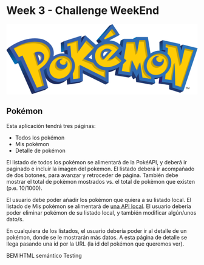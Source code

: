 # Week 3 - Challenge WeekEnd

![Logo Pokémon](./assets/pokemon-logo.svg)

## Pokémon

Esta aplicación tendrá tres páginas:

- Todos los pokémon
- Mis pokémon
- Detalle de pokémon

El listado de todos los pokémon se alimentará de la PokéAPI, y deberá ir paginado e incluir la imagen del pokemon. El listado deberá ir acompañado de dos botones, para avanzar y retroceder de página. También debe mostrar el total de pokèmon mostrados vs. el total de pokèmon que existen (p.e. 10/1000).

El usuario debe poder añadir los pokémon que quiera a su listado local. El listado de Mis pokémon se alimentará de [una API local](https://github.com/isdi-coders-2022/bootcamp-202201-bcn/tree/master/week3/challenges/pokeapi). El usuario debería poder eliminar pokémon de su listado local, y también modificar algún/unos dato/s.

En cualquiera de los listados, el usuario debería poder ir al detalle de un pokémon, donde se le mostrarán más datos. A esta página de detalle se llega pasando una id por la URL (la id del pokémon que queremos ver).

BEM
HTML semántico
Testing
